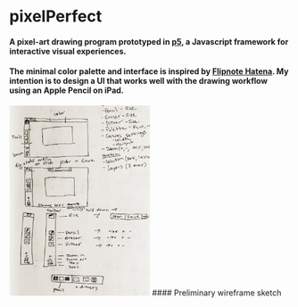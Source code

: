 # pixelPerfect
#### A pixel-art drawing program prototyped in <a target="_blank" href="https://p5js.org/">p5</a>, a Javascript framework for interactive visual experiences.
#### The minimal color palette and interface is inspired by <a target="_blank" href="https://en.wikipedia.org/wiki/Flipnote_Studio">Flipnote Hatena</a>. My intention is to design a UI that works well with the drawing workflow using an Apple Pencil on iPad.
<img src="wireframesketch.png" width="50%" style="align: center;">
#### Preliminary wireframe sketch
